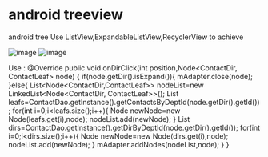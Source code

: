 # android treeview
android tree
Use ListView,ExpandableListView,RecyclerView to achieve

![image](https://github.com/ljl160139/Android_TreeView/tree/master/images/prew_1.png)
![image](https://github.com/ljl160139/Android_TreeView/tree/master/images/prew_2.png)


Use :
@Override
    public void onDirClick(int position,Node<ContactDir, ContactLeaf> node) {
        if(node.getDir().isExpand()){
            mAdapter.close(node);
        }else{
            List<Node<ContactDir,ContactLeaf>> nodeList=new LinkedList<Node<ContactDir, ContactLeaf>>();
            List<ContactLeaf> leafs=ContactDao.getInstance().getContactsByDeptId(node.getDir().getId());
            for(int i=0;i<leafs.size();i++){
                Node newNode=new Node(leafs.get(i),node);
                nodeList.add(newNode);
            }
            List<ContactDir> dirs=ContactDao.getInstance().getDirByDeptId(node.getDir().getId());
            for(int i=0;i<dirs.size();i++){
                Node newNode=new Node(dirs.get(i),node);
                nodeList.add(newNode);
            }
            mAdapter.addNodes(nodeList,node);
        }
    }
